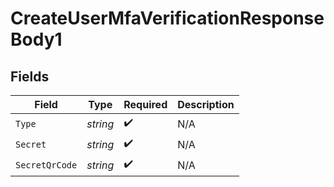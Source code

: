 # CreateUserMfaVerificationResponseBody1


## Fields

| Field              | Type               | Required           | Description        |
| ------------------ | ------------------ | ------------------ | ------------------ |
| `Type`             | *string*           | :heavy_check_mark: | N/A                |
| `Secret`           | *string*           | :heavy_check_mark: | N/A                |
| `SecretQrCode`     | *string*           | :heavy_check_mark: | N/A                |